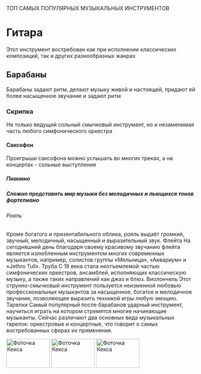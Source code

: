 <head>
    ТОП САМЫХ ПОПУЛЯРНЫХ МУЗЫКАЛЬНЫХ ИНСТРУМЕНТОВ
     
  </head>
  <body>
   <h1>
       Гитара 
     </h1>
  <p>
  Этот инструмент востребован как при исполнении классических композиций, так и других разнообразных жанрах
   </p>
  <h2>Барабаны
    </h2>
  <p2>Барабаны задают ритм, делают музыку живой и настоящей, придают ей более насыщенное звучание и задают ритм
   </p2>
  <h3>Cкрипка
   </h3>
  <p3>Не только ведущий сольный смычковый инструмент,  но и незаменимая часть любого симфонического оркестра</p3>
  <h4>Саксофон
   </h4>
  <p4>Проигрыши саксофона можно услышать во многих треках, а на концертах - сольные выступления
   </p4>
  <h5>Пианино
     <h5>
    <p5>Сложно представить мир музыки без мелодичных и льющихся тонов фортепиано
        </p5>
  <h6>Рояль
     </h6>
     <p6>Кроме богатого и призентабильного облика, рояль выдаёт громкий, звучный, мелодичный, насыщенный и выразительный звук.
         </p6>
  <h7>Флейта
      </h7>
     <p7>На сегодняшний день благодаря своему красивому звучанию флейта является излюбленным инструментом многих современных музыкантов, например, солистов группы «Мельница», «Аквариум» и «Jethro Tull».
         </p7>
   <h8>Труба
      </h8>
     <p8> С 19 века стала неотъемлемой частью симфонических оркестров, ансамблей, исполняющих классическую музыку, а также таких направлений как джаз и блюз.
         </p8>
   <h9>Виолончель
      </h9>
     <p9>Этот струнно-смычковый инструмент пользуется неизменной любовью профессиональных музыкантов за насыщенное, богатое и мелодичное звучание, позволяющее выразить техникой игры любую эмоцию.
         </p9>
   <h10>Тарелки
         </h10>
     <p10>Самый популярный после барабанов ударный инструмент, научиться играть на котором стремятся многие начинающие музыканты. Сейчас различают два основных вида музыкальных тарелок: оркестровые и концертные, что говорит о самых востребованных сферах их применения.
         </p10>
        <p>
          <img src="files/preview-1.jpg" alt="Фоточка Кекса" width="115" height="77">
          <img src="files/preview-2.jpg" alt="Фоточка Кекса" width="115" height="77">
          <img src="files/preview-3.jpg" alt="Фоточка Кекса" width="115" height="77">
        </p>
    
